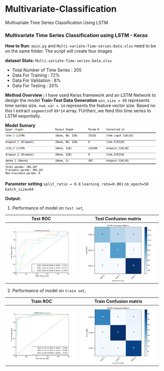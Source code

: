 # Multivariate-Classification
Multivariate Time Series  Classification Using LSTM

### Multivariate Time Series Classification using LSTM - Keras 

**How to Run:**  `main.py` and `Multi-variate-Time-series-Data.xlsx` need to be on the same folder. The script will create four images

**dataset Stats:**
`Multi-variate-Time-series-Data.xlsx`
- Total Number of Time Series : 205
- Data For Training :  72%
- Data For Validation : 8%
- Data For Testing : 20%

**Method Overview :** I have used Keras framework and an LSTM Network to design the model
**Train-Test Data Generation**
  `win_size = 89` represents time series size.   `num_var = 14` represents the feature vector size. Based no this I extract `segments`of  `89*14` array. FUrtherr, we feed this time series to LSTM sequntially.

**Model Sumary**
![](sample_result/modelSummary.png) 

 **Parameter setting**
  `split_ratio = 0.8`
`learning rate=0.001`
`nb_epoch=50`
`batch_size=64`

 **Output:**

1. Performance of model on `test set`,

Test ROC             |  Test Confusion matrix
:-------------------------:|:-------------------------:
![](sample_result/test_roc.png)  |  ![](sample_result/test_conf.png)

2. Performance of model on `train set`,

Train ROC             |  Train Confusion matrix
:-------------------------:|:-------------------------:
![](sample_result/train_roc.png)  |  ![](sample_result/train_conf.png)



 
